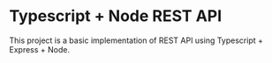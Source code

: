 # Typescript + Node REST API

This project is a basic implementation of REST API using Typescript + Express + Node.
